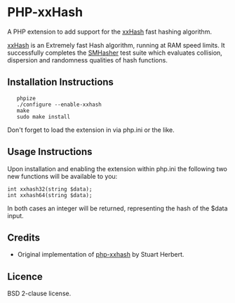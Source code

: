 PHP-xxHash
==========

A PHP extension to add support for the [xxHash](https://github.com/Cyan4973/xxHash) fast hashing algorithm.

[xxHash](https://github.com/Cyan4973/xxHash) is an Extremely fast Hash algorithm, running at RAM speed limits. 
It successfully completes the [SMHasher](http://code.google.com/p/smhasher/wiki/SMHasher) test suite which evaluates collision, dispersion and randomness qualities of hash functions.

## Installation Instructions

```
   phpize
   ./configure --enable-xxhash
   make
   sudo make install
```
Don't forget to load the extension in via php.ini or the like.

## Usage Instructions

Upon installation and enabling the extension within php.ini the following two new functions will be available to you:

```
int xxhash32(string $data);
int xxhash64(string $data);
```

In both cases an integer will be returned, representing the hash of the $data input.


## Credits
* Original implementation of [php-xxhash](https://github.com/stuartherbert/php-xxhash) by Stuart Herbert.


## Licence

BSD 2-clause license.
